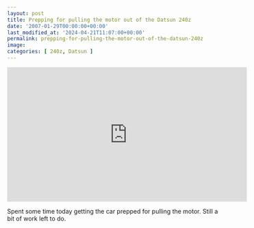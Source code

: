 ```yaml
---
layout: post
title: Prepping for pulling the motor out of the Datsun 240z
date: '2007-01-29T00:00:00+00:00'
last_modified_at: '2024-04-21T11:07:00+00:00'
permalink: prepping-for-pulling-the-motor-out-of-the-datsun-240z
image: 
categories: [ 240z, Datsun ]
---
```

<iframe width="560" height="315" src="https://www.youtube.com/embed/mfdQASxI0Mc" title="YouTube video player" frameborder="0" allow="accelerometer; autoplay; clipboard-write; encrypted-media; gyroscope; picture-in-picture; web-share" allowfullscreen></iframe>

Spent some time today getting the car prepped for pulling the motor. Still a bit of work left to do.

